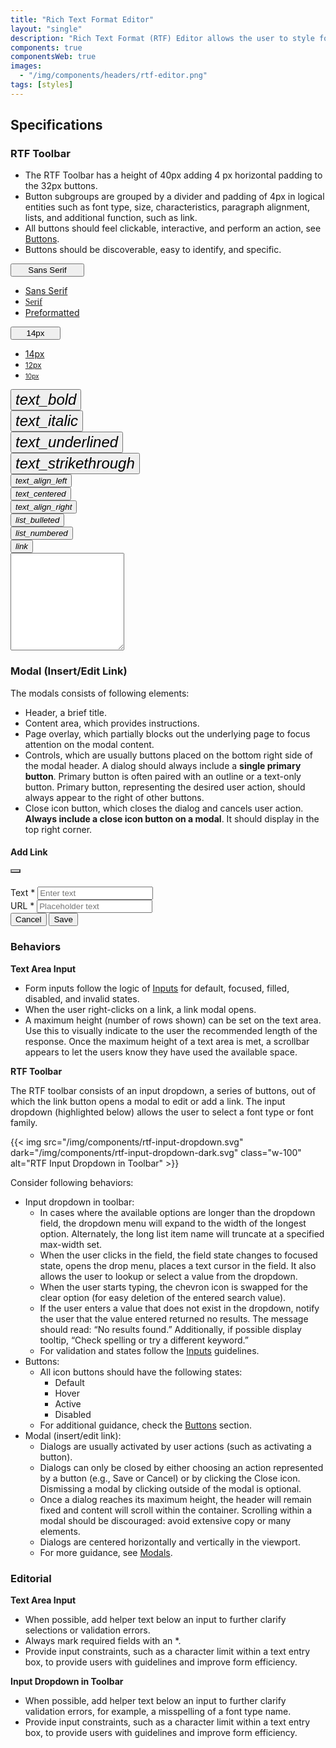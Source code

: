 ```yaml
---
title: "Rich Text Format Editor"
layout: "single"
description: "Rich Text Format (RTF) Editor allows the user to style fonts and layout in a text area field."
components: true
componentsWeb: true
images:
  - "/img/components/headers/rtf-editor.png"
tags: [styles]
---
```


## Specifications

### RTF Toolbar

- The RTF Toolbar has a height of 40px adding 4 px horizontal padding to the 32px buttons.
- Button subgroups are grouped by a divider and padding of 4px in logical entities such as font type, size, characteristics, paragraph alignment, lists, and additional function, such as link.
- All buttons should feel clickable, interactive, and perform an action, see [Buttons](/components/web/buttons/).
- Buttons should be discoverable, easy to identify, and specific.

<style>
.rtf-editor .btn:focus-visible {
  box-shadow: none !important;
}
[data-bs-theme="light"] main button.btn .modus-icons {
  font-size: 24px;
  color: #000 !important;
}
[data-bs-theme="dark"] main button.btn .modus-icons {
  font-size: 24px;
  color: #fff !important;
}
</style>

<div class="guide-example-block my-3 bg-secondary bg-opacity-10 py-2 px-1">
  <div class="guide-content-sample bg-body m-3 mx-auto rtf-editor overflow-hidden" style="max-width: 710px; min-width: 300px">
    <div class="d-flex border-top">
      <div class="border-start">
      <div class="dropdown">
  <button class="btn text-body fw-normal btn-outline-secondary dropdown-toggle dropdown-ff fs-6 small text-start border-0" type="button" data-bs-toggle="dropdown" aria-expanded="false"  style="max-width: 118px; min-width: 118px;">
    Sans Serif
  </button>
  <ul class="dropdown-menu dropdown-menu-ff" style="max-width: 118px; min-width: 118px;">
    <li><a class="dropdown-item small" href="#">Sans Serif</a></li>
    <li><a class="dropdown-item small" style="font-family:Georgia,times new roman,Times,serif;" href="#">Serif</a></li>
    <li><a class="dropdown-item small font-monospace" href="#">Preformatted</a></li>
  </ul>
</div>
</div>
      <div class="vr"></div>
<div class="dropdown border-end">
  <button class="btn fw-normal btn-outline-secondary dropdown-toggle dropdown-fs fs-6 small text-start border-0" type="button" data-bs-toggle="dropdown" aria-expanded="false"  style="max-width: 80px; min-width: 80px;">
    14px
  </button>
  <ul class="dropdown-menu dropdown-menu-fs" style="max-width: 80px; min-width: 80px;">
    <li><a class="dropdown-item small" href="#" style="font-size: 14px;">14px</a></li>
    <li><a class="dropdown-item small" href="#" style="font-size: 12px;">12px</a></li>
    <li><a class="dropdown-item small" href="#" style="font-size: 10px;">10px</a></li>
  </ul>
</div>
      <div class="mx-1">
        <button type="button" class="btn btn-outline-secondary btn-icon-only border-0" aria-label="Bold">
          <i class="modus-icons notranslate" aria-hidden="true" data-bs-toggle="tooltip" title="Bold" style="font-size: 24px; margin-top: 5px">text_bold</i>
        </button>
      </div>
      <div class="mx-1">
        <button type="button" class="btn btn-outline-secondary btn-icon-only border-0" aria-label="Italic">
          <i class="modus-icons notranslate" aria-hidden="true" data-bs-toggle="tooltip" title="Italic" style="font-size: 24px; margin-top: 5px">text_italic</i>
        </button>
      </div>
      <div class="mx-1">
        <button type="button" class="btn btn-outline-secondary btn-icon-only border-0" aria-label="Underlined">
          <i class="modus-icons notranslate" aria-hidden="true" data-bs-toggle="tooltip" title="Underlined" style="font-size: 24px; margin-top: 5px">text_underlined</i>
        </button>
      </div>
      <div class="mx-1">
        <button type="button" class="btn btn-outline-secondary btn-icon-only border-0" aria-label="Strikethrough">
          <i class="modus-icons notranslate" aria-hidden="true" data-bs-toggle="tooltip" title="Strikethrough" style="font-size: 24px; margin-top: 5px">text_strikethrough</i>
        </button>
      </div>
      <div class="vr"></div>
      <div class="mx-1">
        <button type="button" class="btn btn-outline-secondary btn-icon-only border-0" aria-label="Text align: Left">
          <i class="modus-icons notranslate" aria-hidden="true" data-bs-toggle="tooltip" title="Text align: Left">text_align_left</i>
        </button>
      </div>
      <div class="mx-1">
        <button type="button" class="btn btn-outline-secondary btn-icon-only border-0" aria-label="Text align: Center">
          <i class="modus-icons notranslate" aria-hidden="true" data-bs-toggle="tooltip" title="Text align: Center">text_centered</i>
        </button>
      </div>
      <div class="mx-1">
        <button type="button" class="btn btn-outline-secondary btn-icon-only border-0" aria-label="Text align: Right">
          <i class="modus-icons notranslate" aria-hidden="true" data-bs-toggle="tooltip" title="Text align: Right">text_align_right</i>
        </button>
      </div>
      <div class="vr"></div>
      <div class="mx-1">
        <button type="button" class="btn btn-outline-secondary btn-icon-only border-0" aria-label="List: bulleted">
          <i class="modus-icons notranslate" aria-hidden="true" data-bs-toggle="tooltip" title="List: Bulleted">list_bulleted</i>
        </button>
      </div>
      <div class="mx-1">
        <button type="button" class="btn btn-outline-secondary btn-icon-only border-0" aria-label="List: numbered">
          <i class="modus-icons notranslate" aria-hidden="true" data-bs-toggle="tooltip" title="List: Numbered">list_numbered</i>
        </button>
      </div>
      <div class="vr"></div>
      <div class="mx-1">
        <button type="button" class="btn btn-outline-secondary btn-icon-only border-0" aria-label="Link">
          <i class="modus-icons notranslate" aria-hidden="true" data-bs-toggle="tooltip" title="Link">link</i>
        </button>
      </div>
    </div>
    <div>
      <textarea class="form-control pe-none" id="exampleFormControlTextarea1" rows="10" aria-label="Textarea"></textarea>
    </div>
  </div>
</div>
<script>
let selectorBtn = document.querySelector('.dropdown-ff.dropdown-toggle');
let items = document.querySelectorAll('.dropdown-menu-ff .dropdown-item');
items.forEach(item => {
    item.addEventListener("click", function() {
        selectorBtn.innerHTML = item.text;
        selectorBtn.value = item.dataset.value;
        console.log(`innerHTML: ${selectorBtn.innerHTML}, value: ${selectorBtn.value}`);
    });
});
</script>
<script>
let selectorBtnFs = document.querySelector('.dropdown-fs.dropdown-toggle');
let itemsFs = document.querySelectorAll('.dropdown-menu-fs .dropdown-item');
itemsFs.forEach(item => {
    item.addEventListener("click", function() {
        selectorBtnFs.innerHTML = item.text;
        selectorBtnFs.value = item.dataset.value;
        console.log(`innerHTML: ${selectorBtnFs.innerHTML}, value: ${selectorBtnFs.value}`);
    });
});
</script>

### Modal (Insert/Edit Link)

The modals consists of following elements:

- Header, a brief title.
- Content area, which provides instructions.
- Page overlay, which partially blocks out the underlying page to focus attention on the modal content.
- Controls, which are usually buttons placed on the bottom right side of the modal header. A dialog should always include a **single primary button**. Primary button is often paired with an outline or a text-only button. Primary button, representing the desired user action, should always appear to the right of other buttons.
- Close icon button, which closes the dialog and cancels user action. **Always include a close icon button on a modal**. It should display in the top right corner.

<div class="guide-example-block my-3 bg-secondary bg-opacity-10">
  <div class="guide-content-sample modal-static">
    <div class="modal show d-block position-relative" tabindex="-1" style="z-index: 1">
      <div class="modal-dialog show mx-auto px-3 px-md-5">
        <div class="modal-content shadow-lg border-0">
          <div class="modal-header border-0" style="height: 64px">
            <h4 class="modal-title">Add Link</h4>
            <button
              type="button"
              class="btn-close"
              data-dismiss="modal"
              aria-label="Close"
              style="background-size: 24px; opacity: 0.75"></button>
          </div>
          <div class="modal-body">
            <div class="form-group mb-3">
              <label for="inputText">Text <span class="text-danger">*</span></label>
              <input class="form-control my-1" placeholder="Enter text" type="text" id="inputText" required />
            </div>
            <div class="form-group mb-3">
              <label for="inputUrl">URL <span class="text-danger">*</span></label>
              <input class="form-control my-1" placeholder="Placeholder text" type="url" id="inputUrl" required />
            </div>
          </div>
          <div class="modal-footer border-0">
            <button type="button" class="btn btn-outline-secondary btn-outline-high-contrast justify-self-start">
              Cancel
            </button>
            <button type="button" class="btn btn-primary">Save</button>
          </div>
        </div>
      </div>
    </div>
  </div>
</div>

### Behaviors

**Text Area Input**

- Form inputs follow the logic of [Inputs](/components/web/inputs/) for default, focused, filled, disabled, and invalid states.
- When the user right-clicks on a link, a link modal opens.
- A maximum height (number of rows shown) can be set on the text area. Use this to visually indicate to the user the recommended length of the response. Once the maximum height of a text area is met, a scrollbar appears to let the users know they have used the available space.

**RTF Toolbar**

The RTF toolbar consists of an input dropdown, a series of buttons, out of which the link button opens a modal to edit or add a link.
The input dropdown (highlighted below) allows the user to select a font type or font family.

{{< img src="/img/components/rtf-input-dropdown.svg" dark="/img/components/rtf-input-dropdown-dark.svg" class="w-100" alt="RTF Input Dropdown in Toolbar" >}}

Consider following behaviors:

- Input dropdown in toolbar:
  - In cases where the available options are longer than the dropdown field, the dropdown menu will expand to the width of the longest option. Alternately, the long list item name will truncate at a specified max-width set.
  - When the user clicks in the field, the field state changes to focused state, opens the drop menu, places a text cursor in the field. It also allows the user to lookup or select a value from the dropdown.
  - When the user starts typing, the chevron icon is swapped for the clear option (for easy deletion of the entered search value).
  - If the user enters a value that does not exist in the dropdown, notify the user that the value entered returned no results. The message should read: “No results found.” Additionally, if possible display tooltip, “Check spelling or try a different keyword.”
  - For validation and states follow the [Inputs](/components/web/inputs/) guidelines.
- Buttons:
  - All icon buttons should have the following states:
    - Default
    - Hover
    - Active
    - Disabled
  - For additional guidance, check the [Buttons](/components/web/buttons/) section.
- Modal (insert/edit link):
  - Dialogs are usually activated by user actions (such as activating a button).
  - Dialogs can only be closed by either choosing an action represented by a button (e.g., Save or Cancel) or by clicking the Close icon. Dismissing a modal by clicking outside of the modal is optional.
  - Once a dialog reaches its maximum height, the header will remain fixed and content will scroll within the container. Scrolling within a modal should be discouraged: avoid extensive copy or many elements.
  - Dialogs are centered horizontally and vertically in the viewport.
  - For more guidance, see [Modals](/components/web/modals/).

### Editorial

**Text Area Input**

- When possible, add helper text below an input to further clarify selections or validation errors.
- Always mark required fields with an \*.
- Provide input constraints, such as a character limit within a text entry box, to provide users with guidelines and improve form efficiency.

**Input Dropdown in Toolbar**

- When possible, add helper text below an input to further clarify validation errors, for example, a misspelling of a font type name.
- Provide input constraints, such as a character limit within a text entry box, to provide users with guidelines and improve form efficiency.
